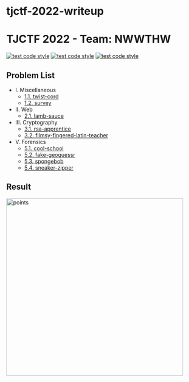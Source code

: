 # tjctf-2022-writeup

# TJCTF 2022 - Team: NWWTHW
[![test code style](https://img.shields.io/badge/Name-t1mmy%20t1m-a6e3e9)](https://github.com/IzuruSakamaki)
[![test code style](https://img.shields.io/badge/Rank-63%20in%20768%20teams-00adb5)](https://github.com/IzuruSakamaki)
[![test code style](https://img.shields.io/badge/CTF%20points-2401.0000-393e46)](https://github.com/IzuruSakamaki)

## Problem List
- I. Miscellaneous
    - [1.1. twist-cord](./twist-cord.md)
    - [1.2. survey](./survey.md)
- II. Web
    - [2.1. lamb-sauce](./lamb-sauce.md)
- III. Cryptography
    - [3.1. rsa-apprentice](./rsa-apprentice.md)
    - [3.2. filmsy-fingered-latin-teacher](./filmsy-fingered-latin-teacher.md)
- V. Forensics
    - [5.1. cool-school](./cool-school.md)
    - [5.2. fake-geoguessr](./fake-geoguessr.md)
    - [5.3. spongebob](./spongebob.md)
    - [5.4. sneaker-zipper](./sneaker-zipper.md)

## Result
<img width="465" alt="points" src="https://user-images.githubusercontent.com/87555811/168766852-471582fe-c1a4-48d7-a786-b129e2283b08.png">
